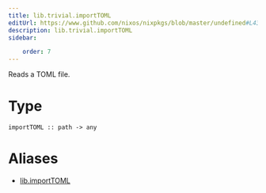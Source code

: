```yaml
---
title: lib.trivial.importTOML
editUrl: https://www.github.com/nixos/nixpkgs/blob/master/undefined#L437C16
description: lib.trivial.importTOML
sidebar:

    order: 7
---
```


Reads a TOML file.

# Type

```
importTOML :: path -> any
```


# Aliases

- [lib.importTOML](/nix-doc-comments/reference/lib/lib-importtoml)


